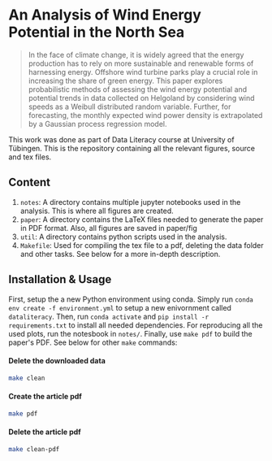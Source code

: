 # An Analysis of Wind Energy Potential in the North Sea

> In the face of climate change, it is widely agreed that the energy production
> has to rely on more sustainable and renewable forms of harnessing energy.
> Offshore wind turbine parks play a crucial role in increasing the share of green
> energy. This paper explores probabilistic methods of assessing the wind energy
> potential and potential trends in data collected on Helgoland by considering
> wind speeds as a Weibull distributed random variable.  Further, for forecasting,
> the monthly expected wind power density is extrapolated by a Gaussian process
> regression model.

This work was done as part of Data Literacy course at University of Tübingen.
This is the repository containing all the relevant figures, source and tex
files.

## Content

1. `notes`: A directory contains multiple jupyter notebooks used in the analysis.
This is where all figures are created.
2. `paper`: A directory contains the LaTeX files needed to generate the paper in
PDF format. Also, all figures are saved in paper/fig
3. `util`: A directory contains python scripts used in the analysis.
4. `Makefile`: Used for compiling the tex file to a pdf, deleting the data folder and
other tasks. See below for a more in-depth description.

## Installation & Usage

First, setup the a new Python environment using conda. Simply run `conda env
create -f environment.yml` to setup a new enivornment called `dataliteracy`.
Then, run `conda activate` and `pip install -r requirements.txt` to install all
needed dependencies. For reproducing all the used plots, run the notesbook in
`notes/`. Finally, use `make pdf` to build the paper's PDF. See below for
other `make` commands:

#### Delete the downloaded data

```bash
make clean
```

#### Create the article pdf

```bash
make pdf
```

#### Delete the article pdf

```bash
make clean-pdf
```
